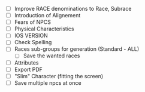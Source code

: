 - [ ]  Improve RACE denominations to Race, Subrace
- [ ]  Introduction of Alignement
- [ ]  Fears of NPCS
- [ ]  Physical Characteristics
- [ ]  IOS VERSION
- [ ]  Check Spelling
- [ ]  Races sub-groups for generation (Standard - ALL)
    - [ ] Save the wanted races
- [ ]  Attributes
- [ ]  Export PDF
- [ ]  "Slim" Character (fitting the screen)
- [ ] Save multiple npcs at once 
